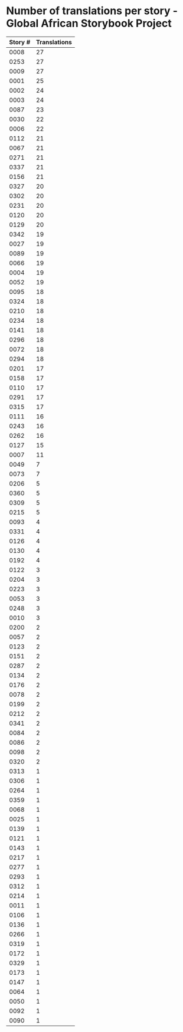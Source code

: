 # Number of translations per story - Global African Storybook Project

Story # | Translations
------- | ------------
0008 | 27
0253 | 27
0009 | 27
0001 | 25
0002 | 24
0003 | 24
0087 | 23
0030 | 22
0006 | 22
0112 | 21
0067 | 21
0271 | 21
0337 | 21
0156 | 21
0327 | 20
0302 | 20
0231 | 20
0120 | 20
0129 | 20
0342 | 19
0027 | 19
0089 | 19
0066 | 19
0004 | 19
0052 | 19
0095 | 18
0324 | 18
0210 | 18
0234 | 18
0141 | 18
0296 | 18
0072 | 18
0294 | 18
0201 | 17
0158 | 17
0110 | 17
0291 | 17
0315 | 17
0111 | 16
0243 | 16
0262 | 16
0127 | 15
0007 | 11
0049 | 7
0073 | 7
0206 | 5
0360 | 5
0309 | 5
0215 | 5
0093 | 4
0331 | 4
0126 | 4
0130 | 4
0192 | 4
0122 | 3
0204 | 3
0223 | 3
0053 | 3
0248 | 3
0010 | 3
0200 | 2
0057 | 2
0123 | 2
0151 | 2
0287 | 2
0134 | 2
0176 | 2
0078 | 2
0199 | 2
0212 | 2
0341 | 2
0084 | 2
0086 | 2
0098 | 2
0320 | 2
0313 | 1
0306 | 1
0264 | 1
0359 | 1
0068 | 1
0025 | 1
0139 | 1
0121 | 1
0143 | 1
0217 | 1
0277 | 1
0293 | 1
0312 | 1
0214 | 1
0011 | 1
0106 | 1
0136 | 1
0266 | 1
0319 | 1
0172 | 1
0329 | 1
0173 | 1
0147 | 1
0064 | 1
0050 | 1
0092 | 1
0090 | 1
